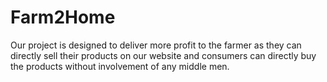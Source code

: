 # Farm2Home
Our project is designed to deliver more profit to the farmer as they can directly sell their products on our website and consumers can directly buy the products without involvement of any middle men. 
